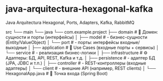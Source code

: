 # java-arquitectura-hexagonal-kafka
Java Arquitectura Hexagonal, Ports, Adapters, Kafka, RabbitMQ

src
└── main
    └── java
        └── com.example.project
            ├── domain              # 🧠 Домен: сущности и порты (интерфейсы)
            │   ├── model           #   - бизнес-сущности (Entity/ValueObject)
            │   └── port            #   - порты: интерфейсы входные/выходные
            │
            ├── application         # 📘 Use Cases (входные порты + сервисы)
            │   └── service         #   - реализация бизнес-логики
            │
            ├── infrastructure      # ⚙️ Адаптеры: БД, API, REST, Kafka и т.д.
            │   ├── persistence     #   - адаптер БД (JPA, JDBC и т.п.)
            │   ├── controller      #   - REST-контроллеры (входные адаптеры)
            │   └── client          #   - внешние API (например, REST clients)
            │
            └── HexagonalApp.java   # 🚀 Точка входа (Spring Boot)
